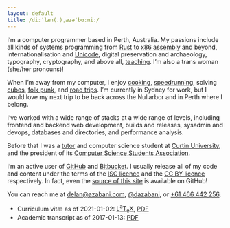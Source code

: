 ```yaml
---
layout: default
title: /diːˈlæn(.)ˌæzəˈbɑːniː/
---
```


<link rel="preload" as="font" crossorigin href="/asset/-Symbola.woff2">
<style>h1 { font-family: Symbola, serif; }</style>

I’m a computer programmer based in Perth, Australia. My passions include all
kinds of systems programming from [Rust] to [x86 assembly] and beyond,
internationalisation and [Unicode], digital preservation and archaeology,
typography, cryptography, and above all, [teaching]. I’m also a trans woman
(she/her pronouns)!

[Rust]: https://crates.io/crates/nonymous
[x86 assembly]: https://bitbucket.org/delan/matrix86
[Unicode]: https://charming.daz.cat
[teaching]: https://docs.google.com/presentation/d/1V0daPBXxOrxb4Ckrfhodf2QO-6Ag067y8am479oIjB0

When I’m away from my computer, I enjoy [cooking], [speedrunning], solving
[cubes], [folk punk], and [road trips]. I’m currently in Sydney for work, but
I would love my next trip to be back across the Nullarbor and in Perth where
I belong.

[cooking]: https://twitter.com/dazabani/status/1158339417934745600
[speedrunning]: https://www.twitch.tv/azabani
[cubes]: https://en.wikipedia.org/wiki/Rubik%27s_Cube
[folk punk]: https://open.spotify.com/track/3DWAKDbWqivzjZ5wGQJP8Z
[road trips]: https://twitter.com/dazabani/status/813102911068639232

I’ve worked with a wide range of stacks at a wide range of levels, including
frontend and backend web development, builds and releases, sysadmin and devops,
databases and directories, and performance analysis.

Before that I was a [tutor] and computer science student at [Curtin University],
and the president of its [Computer Science Students Association].

[tutor]: evaluate/
[Curtin University]: https://www.curtin.edu.au
[Computer Science Students Association]: https://www.comssa.org.au

I’m an active user of [GitHub] and [Bitbucket]. I usually release all of my code
and content under the terms of the [ISC licence] and the [CC BY licence]
respectively. In fact, even the [source of this site] is available on GitHub!

[GitHub]: https://github.com/delan
[Bitbucket]: https://bitbucket.org/delan
[ISC licence]: ../LICENSE.txt
[CC BY licence]: https://creativecommons.org/licenses/by/4.0/
[source of this site]: https://github.com/delan/delan.github.io

You can reach me at [delan@azabani.com], [@dazabani], or [+61 466 442 256].

[delan@azabani.com]: mailto:delan@azabani.com
[@dazabani]: https://twitter.com/dazabani
[+61 466 442 256]: tel:+61466442256

* Curriculum vitæ as of 2021-01-02: [<span
  class="latex">L<sup>a</sup>T<sub>e</sub>X</span>][LaTeX], [PDF]
* Academic transcript as of 2017-01-13: [PDF][transcript]

[LaTeX]: public/cv.tex
[PDF]: public/cv.pdf
[transcript]: public/AcademiceRecord-17065012-13_Jan_2017.pdf
